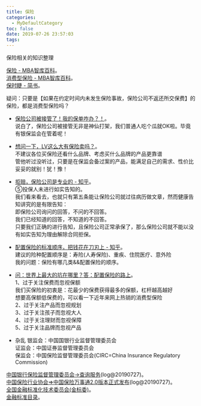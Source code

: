 ```yaml
---
title: 保险
categories:
  - MyDefaultCategory
toc: false
date: 2019-07-26 23:57:03
tags:
---
```

保险相关的知识整理
<!-- more -->

[保险 - MBA智库百科](https://wiki.mbalib.com/wiki/保险)。  
[消费型保险 - MBA智库百科](https://wiki.mbalib.com/wiki/消费型保险)。  
[保时睫 - 简书](https://www.jianshu.com/u/fd643482f2df)。  

疑问：只要是【如果在约定时间内未发生保险事故，保险公司不返还所交保费】的保险，都是消费型保险吗？  

* [保险公司被接管了！我的保单咋办？！](https://www.jianshu.com/p/926148686a60)。  
说白了，保险公司被接管无非是神仙打架，我们普通人吃个瓜就OK啦。毕竟有银保监会在管着呢！  

* [想问一下，LV这么大有保险卖吗？](https://www.jianshu.com/p/d20bedb29bb3)。  
不建议各位买保险还看什么品牌、考虑买什么品牌的产品更靠谱  
管他听过没听过，只要是在保监会备过案的产品，能满足自己的需求、性价比妥妥的就别！犹！豫！  

* [拒赔，保险公司是专业的 - 知乎](https://zhuanlan.zhihu.com/p/60650980)。  
⑤投保人未进行如实告知的。  
我们看来看去，也就只有第五条能让保险公司就过往病历做文章，然而健康告知讲究的是有限告知：  
即保险公司询问的回答，不问的不回答。  
我们已经知道的回答，不知道的不回答。  
只要我们正确的进行告知，且保险公司正常承保了，那么保险公司就不能以没有如实告知为理由解除合同拒保。  

* [配置保险的标准顺序，把钱花在刀刃上 - 知乎](https://zhuanlan.zhihu.com/p/46215559)。  
建议的险种配置顺序是：寿险(人寿保险)、重疾、住院医疗、意外险  
我的问题：保险有哪几类&&配置保险的顺序。  

* [问：世界上最大的坑在哪里？答：配置保险的路上](https://www.jianshu.com/p/b3a88405acf4)。  
1、过于关注保费而忽视保额  
我们买保险的初衷是：花最少的保费获得最多的保额，杠杆越高越好  
想要高保额低保费的，可以看一下近年来网上热销的消费型保险  
2、过于关注产品而忽视规划  
3、过于关注孩子而忽视大人  
4、过于关注理财而忽视保障  
5、过于关注品牌而忽视产品  

* 杂乱
银监会：中国国银行业监督管理委员会  
证监会：中国证券监督管理委员会  
保监会：中国保险监督管理委员会(CIRC=China Insurance Regulatory Commission)  

[中国银行保险监督管理委员会->查询服务](http://www.cbirc.gov.cn/cn/list/9104/910402/1.html)(log@20190727)。  
[中国保险行业协会=>中国保险万事通2.0版本正式发布](http://www.iachina.cn/art/2018/9/26/art_22_103066.html)(log@20190727)。  
[全国金融标准化技术委员会(金标委)](http://www.cfstc.org/)。  
[金融标准目录](http://www.cfstc.org/jinbiaowei/2929586/index.html)。  
